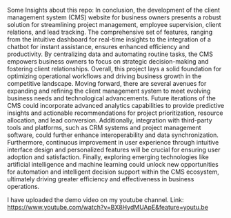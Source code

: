 Some Insights about this repo:
In conclusion, the development of the client management system (CMS) website for business owners presents a robust solution for streamlining project management, employee supervision, client relations, and lead tracking. The comprehensive set of features, ranging from the intuitive dashboard for real-time insights to the integration of a chatbot for instant assistance, ensures enhanced efficiency and productivity. By centralizing data and automating routine tasks, the CMS empowers business owners to focus on strategic decision-making and fostering client relationships. Overall, this project lays a solid foundation for optimizing operational workflows and driving business growth in the competitive landscape.
Moving forward, there are several avenues for expanding and refining the client management system to meet evolving business needs and technological advancements. Future iterations of the CMS could incorporate advanced analytics capabilities to provide predictive insights and actionable recommendations for project prioritization, resource allocation, and lead conversion. Additionally, integration with third-party tools and platforms, such as CRM systems and project management software, could further enhance interoperability and data synchronization. Furthermore, continuous improvement in user experience through intuitive interface design and personalized features will be crucial for ensuring user adoption and satisfaction. Finally, exploring emerging technologies like artificial intelligence and machine learning could unlock new opportunities for automation and intelligent decision support within the CMS ecosystem, ultimately driving greater efficiency and effectiveness in business operations.

I have uploaded the demo video on my youtube channel.
Link: https://www.youtube.com/watch?v=BX8HydMUApE&feature=youtu.be
